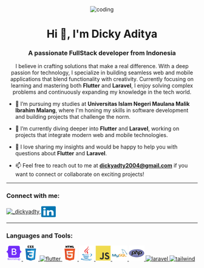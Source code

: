 <p align="center">
  <img alt="coding" width="50%" src="https://cdn.dribbble.com/users/1059583/screenshots/4171367/coding-freak.gif">
</p>

<h1 align="center">Hi 👋, I'm Dicky Aditya</h1>
<h3 align="center">A passionate FullStack developer from Indonesia</h3>

<p align="center">I believe in crafting solutions that make a real difference. With a deep passion for technology, I specialize in building seamless web and mobile applications that blend functionality with creativity. Currently focusing on learning and mastering both <strong>Flutter</strong> and <strong>Laravel</strong>, I enjoy solving complex problems and continuously expanding my knowledge in the tech world.</p>

- 🔭 I’m pursuing my studies at **Universitas Islam Negeri Maulana Malik Ibrahim Malang**, where I'm honing my skills in software development and building projects that challenge the norm.
  
- 🌱 I’m currently diving deeper into **Flutter** and **Laravel**, working on projects that integrate modern web and mobile technologies.

- 💬 I love sharing my insights and would be happy to help you with questions about **Flutter** and **Laravel**.

- 📫 Feel free to reach out to me at **dickyadty2004@gmail.com** if you want to connect or collaborate on exciting projects!

---

<h3 align="left">Connect with me:</h3>
<p align="left">
  <a href="https://instagram.com/_dickyadty" target="blank">
    <img align="center" src="https://raw.githubusercontent.com/rahuldkjain/github-profile-readme-generator/master/src/images/icons/Social/instagram.svg" alt="_dickyadty" height="30" width="40" />
  </a>
  <a href="https://www.linkedin.com/in/dicky-aditya-616629288" target="blank">
    <img align="center" src="https://raw.githubusercontent.com/devicons/devicon/master/icons/linkedin/linkedin-original.svg" alt="LinkedIn" height="30" width="40" />
  </a>
</p>

---

<h3 align="left">Languages and Tools:</h3>
<p align="left">
  <a href="https://getbootstrap.com" target="_blank" rel="noreferrer">
    <img src="https://raw.githubusercontent.com/devicons/devicon/master/icons/bootstrap/bootstrap-plain-wordmark.svg" alt="bootstrap" width="40" height="40"/>
  </a>
  <a href="https://www.w3schools.com/css/" target="_blank" rel="noreferrer">
    <img src="https://raw.githubusercontent.com/devicons/devicon/master/icons/css3/css3-original-wordmark.svg" alt="css3" width="40" height="40"/>
  </a>
  <a href="https://flutter.dev" target="_blank" rel="noreferrer">
    <img src="https://www.vectorlogo.zone/logos/flutterio/flutterio-icon.svg" alt="flutter" width="40" height="40"/>
  </a>
  <a href="https://www.w3.org/html/" target="_blank" rel="noreferrer">
    <img src="https://raw.githubusercontent.com/devicons/devicon/master/icons/html5/html5-original-wordmark.svg" alt="html5" width="40" height="40"/>
  </a>
  <a href="https://www.java.com" target="_blank" rel="noreferrer">
    <img src="https://raw.githubusercontent.com/devicons/devicon/master/icons/java/java-original.svg" alt="java" width="40" height="40"/>
  </a>
  <a href="https://developer.mozilla.org/en-US/docs/Web/JavaScript" target="_blank" rel="noreferrer">
    <img src="https://raw.githubusercontent.com/devicons/devicon/master/icons/javascript/javascript-original.svg" alt="javascript" width="40" height="40"/>
  </a>
  <a href="https://www.mysql.com/" target="_blank" rel="noreferrer">
    <img src="https://raw.githubusercontent.com/devicons/devicon/master/icons/mysql/mysql-original-wordmark.svg" alt="mysql" width="40" height="40"/>
  </a>
  <a href="https://www.php.net" target="_blank" rel="noreferrer">
    <img src="https://raw.githubusercontent.com/devicons/devicon/master/icons/php/php-original.svg" alt="php" width="40" height="40"/>
  </a>
  <a href="https://laravel.com" target="_blank" rel="noreferrer">
    <img src="https://cdn.worldvectorlogo.com/logos/laravel-2.svg" alt="laravel" width="40" height="40"/>
  </a>
  <a href="https://tailwindcss.com/" target="_blank" rel="noreferrer">
    <img src="https://www.vectorlogo.zone/logos/tailwindcss/tailwindcss-icon.svg" alt="tailwind" width="40" height="40"/>
  </a>
</p>
